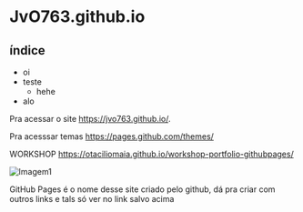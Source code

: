 # JvO763.github.io
## índice
- oi
- teste
  - hehe
- alo

Pra acessar o site https://jvo763.github.io/.

Pra acesssar temas https://pages.github.com/themes/

WORKSHOP https://otaciliomaia.github.io/workshop-portfolio-githubpages/

![Imagem1](http://cbissn.ibict.br/images/phocagallery/galeria2/thumbs/phoca_thumb_l_image03_grd.png)


GitHub Pages é o nome desse site criado pelo github, dá pra criar com outros links e tals só ver no link salvo acima

